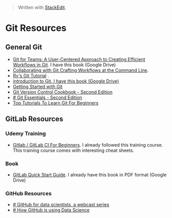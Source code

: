 > Written with [StackEdit](https://stackedit.io/).

# Git Resources

## General Git

-  [Git for Teams: A User-Centered Approach to Creating Efficient Workflows in Git](https://www.amazon.com/Git-Teams-User-Centered-Efficient-Workflows/dp/1491911182/ref=sr_1_1?keywords=git+for+teams&qid=1548092506&sr=8-1).  I have this book (Google Drive)
- [Collaborating with Git Crafting Workflows at the Command Line](http://shop.oreilly.com/product/0636920034872.do). 
- [Ry's Git Tutorial](https://www.amazon.com/Rys-Git-Tutorial-Ryan-Hodson-ebook/dp/B00QFIA5OC/ref=sr_1_1?keywords=git&qid=1548033361&s=Books&sr=1-1) .
- [introduction to Git. I have this book (Google Drive)](https://www.datacamp.com/courses/introduction-to-git-for-data-science)
- [Getting Started with Git](https://geohackweek.github.io/Introductory/03-git-tutorial/)
- [Git Version Control Cookbook - Second Edition](https://www.packtpub.com/application-development/git-version-control-cookbook-second-edition)
- [# Git Essentials - Second Edition](https://www.packtpub.com/application-development/git-essentials-second-edition)
- [Top Tutorials To Learn Git For Beginners](https://medium.com/quick-code/top-tutorials-to-learn-git-for-beginners-622289ffdfe5)


## GitLab Resources

### Udemy Training

- [Gitlab / GitLab CI For Beginners](https://www.udemy.com/gitlab-for-beginners/). I already followed this training course. This training course comes with interesting cheat sheets. 

### Book

- [GitLab Quick Start Guide](https://www.packtpub.com/virtualization-and-cloud/gitlab-quick-start-guide). I already have this book in PDF format (Google Drive)

### GitHub Resources

- [# GitHub for data scientists, a webcast series](https://github.blog/2018-01-30-github-for-data-scientists-a-webcast-series/)
- [# How GitHub is using Data Science]()

<!--stackedit_data:
eyJoaXN0b3J5IjpbLTEwODY0NDM1OTQsLTY2NzUwNTAwLC0yMj
k3ODEyODQsNDExNTM2NTUyLDEwNzcyNTA2NzUsMTYwMTM2NDIx
NiwxMDEzMDgyNDAxXX0=
-->